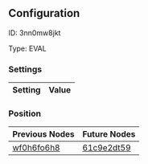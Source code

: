 # <nil>
## Configuration
ID:  3nn0mw8jkt

Type: EVAL 


### Settings
| Setting | Value  |
| :------------------------ | ---------------------------------------- |
 




### Position
| Previous Nodes | Future Nodes |
| :------------- | ------------ |
| [wf0h6fo6h8](./wf0h6fo6h8.md) | [61c9e2dt59](./61c9e2dt59.md) |